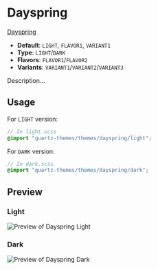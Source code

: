 # Dayspring

[Dayspring](https://github.com/erykwalder)

- **Default**: `LIGHT`, `FLAVOR1`, `VARIANT1`
- **Type**: `LIGHT`/`DARK`
- **Flavors**: `FLAVOR1`/`FLAVOR2`
- **Variants**: `VARIANT1`/`VARIANT2`/`VARIANT3`

Description...

## Usage

For `LIGHT` version:

```scss
// In light.scss
@import "quartz-themes/themes/dayspring/light";
```

For `DARK` version:

```scss
// In dark.scss
@import "quartz-themes/themes/dayspring/dark";
```

## Preview

### Light

![Preview of Dayspring Light](preview-light.png)

### Dark

![Preview of Dayspring Dark](preview-dark.png)
